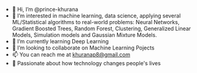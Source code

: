 - 👋 Hi, I’m @prince-khurana
- 👀 I’m interested in machine learning, data science, applying several ML/Statistical algorithms to real-world problems: Neural Networks, Gradient Boosted
      Trees, Random Forest, Clustering, Generalized Linear Models, Simulation models and Gaussian Mixture Models.
- 🌱 I’m currently learning Deep Learning
- 💞️ I’m looking to collaborate on Machine Learning Pojects
- 📫 You can reach me at khuranap8@gmail.com
- 💪 Passionate about how technology changes people's lives

<!---
prince-khurana/prince-khurana is a ✨ special ✨ repository because its `README.md` (this file) appears on your GitHub profile.
You can click the Preview link to take a look at your changes.
--->

